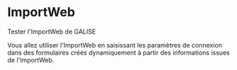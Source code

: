 # ImportWeb
Tester l'ImportWeb de GALISE

Vous allez utiliser l'ImportWeb en saisissant les paramètres de connexion dans des formulaires créés dynamiquement à partir des informations issues de l'ImportWeb.
